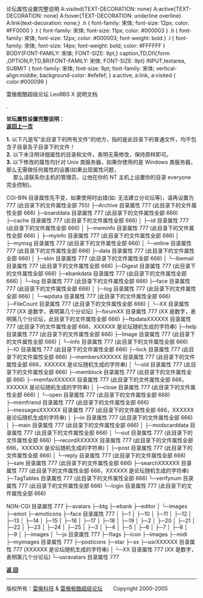 论坛属性设置完整说明 A:visited{TEXT-DECORATION: none} A:active{TEXT-DECORATION: none} A:hover{TEXT-DECORATION: underline overline} A:link{text-decoration: none;} .h { font-family: 宋体; font-size: 12px; color: #FF0000 } .t { font-family: 宋体; font-size: 11px; color: #000003 } .ti { font-family: 宋体; font-size: 12px; color: #000003; font-weight: bold } .l { font-family: 宋体; font-size: 14px; font-weight: bold; color: #FFFFFF } BODY{FONT-FAMILY: 宋体; FONT-SIZE: 9pt;} caption,TD,DIV,form ,OPTION,P,TD,BR{FONT-FAMILY: 宋体; FONT-SIZE: 9pt} INPUT,textarea, SUBMIT { font-family: 宋体; font-size: 9pt; font-family: 宋体; vertical-align:middle; background-color: #efefef; } a:active, a:link, a:visited { color:#000099 }

雷傲极酷超级论坛 LeoBBS X 说明文档

.

  
**论坛属性设置完整说明：**　　　　　　　　　　　　　　　　　　　　　　　　　　　　　　　　　　　　　　　　　　[**返回上一页**](readme.md)  
  
**1.** 以下凡是写“此目录下的所有文件”的地方，指的是此目录下的普通文件，均不包含子目录及子目录下的文件！  
**2.** 以下未注明详细属性的目录和文件，表明无需修改，保持原样即可。  
**3.** 以下修改的属性均针对 Unix 类服务器，如果你使用的是 Windows 类服务器，那么无需做任何属性的设置(如果出现属性问题，  
　 那么请联系你主机的管理员，让他在你的 NT 主机上设置你的目录 everyone 完全控制)。  

CGI-BIN                 目录属性先不变，如果使用时出错(如: 无法建立分论坛等)，请再设置为 777 (此目录下的文件属性全部 755)
├─Archive             目录属性 777 (此目录下的文件属性全部 666)
├─boarddata           目录属性 777 (此目录下的文件属性全部 666)
├─cache               目录属性 777 (此目录下的文件属性全部 666)
│  ├─id              目录属性 777 (此目录下的文件属性全部 666)
│  ├─meminfo         目录属性 777 (此目录下的文件属性全部 666)
│  ├─myinfo          目录属性 777 (此目录下的文件属性全部 666)
│  ├─mymsg           目录属性 777 (此目录下的文件属性全部 666)
│  └─online          目录属性 777 (此目录下的文件属性全部 666)
├─data                目录属性 777 (此目录下的文件属性全部 666)
│  ├─skin            目录属性 777 (此目录下的文件属性全部 666)
│  └─lbemail         目录属性 777 (此目录下的文件属性全部 666)
├─Digest              目录属性 777 (此目录下的文件属性全部 666)
├─ebankdata           目录属性 777 (此目录下的文件属性全部 666)
│  └─log             目录属性 777 (此目录下的文件属性全部 666)
├─face                目录属性 777 (此目录下的文件属性全部 666)
│  ├─log             目录属性 777 (此目录下的文件属性全部 666)
│  └─wpdata          目录属性 777 (此目录下的文件属性全部 666)
├─FileCount           目录属性 777 (此目录下的文件属性全部 666)
│  └─XX              目录属性 777 (XX 是数字，表明第几个分论坛)
├─forumXX             目录属性 777 (XX 是数字，表明第几个分论坛，此目录下的文件属性全部 666)
├─ftpdataXXXXXX       目录属性 777 (此目录下的文件属性全部 666，XXXXXX 是论坛随机生成的字符串)
├─help                目录属性 777 (此目录下的文件属性全部 666)
├─Image               目录属性 777 (此目录下的文件属性全部 666)
│  └─Info            目录属性 777 (此目录下的文件属性全部 666)
├─IO                  目录属性 777 (此目录下的文件属性全部 666)
├─lock                目录属性 777 (此目录下的文件属性全部 666)
├─membersXXXXXX       目录属性 777 (此目录下的文件属性全部 666，XXXXXX 是论坛随机生成的字符串)
│  └─old             目录属性 777 (此目录下的文件属性全部 666)
├─memblock            目录属性 777 (此目录下的文件属性全部 666)
├─memfavXXXXXX        目录属性 777 (此目录下的文件属性全部 666，XXXXXX 是论坛随机生成的字符串)
│  ├─close           目录属性 777 (此目录下的文件属性全部 666)
│  └─open            目录属性 777 (此目录下的文件属性全部 666)
├─memfriend           目录属性 777 (此目录下的文件属性全部 666)
├─messagesXXXXXX      目录属性 777 (此目录下的文件属性全部 666，XXXXXX 是论坛随机生成的字符串)
│  ├─in              目录属性 777 (此目录下的文件属性全部 666)
│  ├─main            目录属性 777 (此目录下的文件属性全部 666)
│  ├─modscarddata    目录属性 777 (此目录下的文件属性全部 666)
│  └─out             目录属性 777 (此目录下的文件属性全部 666)
├─recordXXXXXX        目录属性 777 (此目录下的文件属性全部 666，XXXXXX 是论坛随机生成的字符串)
│  ├─post            目录属性 777 (此目录下的文件属性全部 666)
│  └─reply           目录属性 777 (此目录下的文件属性全部 666)
├─sale                目录属性 777 (此目录下的文件属性全部 666)
├─searchXXXXXX        目录属性 777 (此目录下的文件属性全部 666，XXXXXX 是论坛随机生成的字符串)
├─TagTables           目录属性 777 (此目录下的文件属性全部 666)
└─verifynum           目录属性 777 (此目录下的文件属性全部 666)
    └─login           目录属性 777 (此目录下的文件属性全部 666)


NON-CGI           目录属性 777
├─avatars
├─btg
├─ebank
├─editor
│  └─images
├─emot
├─emoticons
├─face          目录属性 777
│  ├─1
│  ├─10
│  ├─11
│  ├─12
│  ├─13
│  ├─14
│  ├─15
│  ├─16
│  ├─17
│  ├─18
│  ├─19
│  ├─2
│  ├─20
│  ├─21
│  ├─22
│  ├─23
│  ├─24
│  ├─25
│  ├─3
│  ├─4
│  ├─5
│  ├─6
│  ├─7
│  ├─8
│  ├─9
│  ├─images
│  └─js        目录属性 777
├─flags
├─icon
├─images
├─midi
├─myimages      目录属性 777
├─posticons
├─star
├─sx
├─usrXXXXXX     目录属性 777 (XXXXXX 是论坛随机生成的字符串)
│  └─XX        目录属性 777 (XX 是数字，表明第几个分论坛)
└─usravatars    目录属性 777

  

[**返 回**](readme.md)

  
  

* * *

版权所有：[雷傲科技](http://www.leobbs.com) & [雷傲极酷超级论坛](http://bbs.leobbs.com)　　Copyright 2000-2005